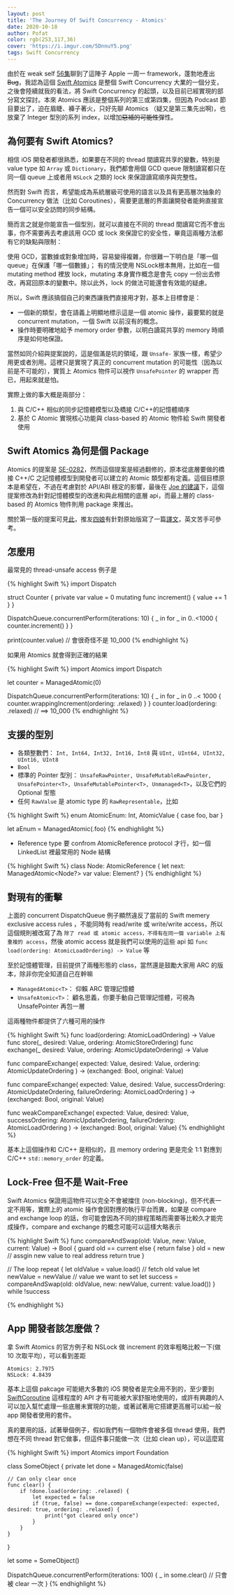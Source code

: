 ```yaml
---
layout: post
title: 'The Journey Of Swift Concurrency - Atomics'
date: 2020-10-18
author: Pofat
color: rgb(253,117,36)
cover: 'https://i.imgur.com/5DnnuY5.png'
tags: Swift Concurrency
---
```




由於在 weak self [56集](https://weakself.dev/episodes/56)聊到了這陣子 Apple 一周一 framework，蓬勃地產出~~Bug~~，我認為這個 [Swift Atomics](https://github.com/apple/swift-atomics) 是整個 Swift Concurrency 大業的一個分支，之後會陸續就我的看法，將  Swift Concurrency 的起頭，以及目前已經實現的部分寫文探討。本來 Atomics 應該是整個系列的第三或第四集，但因為 Podcast 節目要出了，迫在眉睫、褲子著火，只好先聊 Atomics （疑又是第三集先出啊)，也放棄了 Integer 型別的系列 index，以增加~~惡補的可能性~~彈性。

## 為何要有 Swift Atomics?

相信 iOS 開發者都很熟悉，如果要在不同的 thread 間讀寫共享的變數，特別是 value type 如 `Array` 或 `Dictionary`，我們都會用個 GCD queue 限制讀寫都只在同一個 queue 上或者用 `NSLock` 之類的 lock 來保證讀寫順序與完整性。

然而對 Swift 而言，希望能成為系統層級可使用的語言以及具有更高層次抽象的 Concurrency 做法（比如 Coroutines），需要更底層的界面讓開發者能夠直接宣告一個可以安全訪問的同步結構。

簡而言之就是你能宣告一個型別，就可以直接在不同的 thread 間讀寫它而不會出事，你不需要再去考慮該用 GCD 或 lock 來保證它的安全性，畢竟這兩種方法都有它的缺點與限制：

使用 GCD，當數據或對象增加時，容易變得複雜，你很難一下明白是「哪一個 queue」在保護「哪一個數據」； 有的情況使用 NSLock根本無用，比如在一個 mutating method 裡放 lock，mutating 本身實作概念是會先 copy 一份出去修改，再寫回原本的變數中。除以此外，lock 的做法可能還會有效能的疑慮。

所以，Swift 應該搞個自己的東西讓我們直接用才對，基本上目標會是：

* 一個新的類型，會在語義上明顯地標示這是一個 atomic 操作，最要緊的就是 concurrent mutation，一個 Swift 以前沒有的概念。
* 操作時要明確地給予 memory order 參數，以明白讀寫共享的 memory 時順序是如何地保證。

當然如同介紹與提案說的，這是個滿是坑的領域，跟 `Unsafe-` 家族一樣，希望少用更或者別用。這裡只是實現了真正的 concurrent mutation 的可能性（因為以前是不可能的），實質上 Atomics 物件可以視作 `UnsafePointer` 的 wrapper 而已，用起來就是怕。

實際上做的事大概是兩部分：

1. 與 C/C++ 相似的同步記憶體模型以及橋接 C/C++的記憶體順序
2. 基於 C Atomic 實現核心功能與 class-based 的 Atomic 物件給 Swift 開發者使用

## Swift Atomics 為何是個 Package

Atomics 的提案是 [SE-0282](https://github.com/apple/swift-evolution/blob/main/proposals/0282-atomics.md)，然而這個提案是經過翻修的，原本從底層要做的橋接 C++/C 之記憶體模型到開發者可以建立的 Atomic 類型都有定義。這個目標原本是希望在，不過在考慮對於 API/ABI 穩定的影響，最後在 [Joe 的建議](https://forums.swift.org/t/se-0282-low-level-atomic-operations/35382/59)下，這個提案修改為針對記憶體模型的改進和與此相關的底層 api，而最上層的 class-based 的 Atomics 物件則用 package 來推出。

關於第一版的提案可見[此](https://github.com/apple/swift-evolution/blob/3a358a07e878a58bec256639d2beb48461fc3177/proposals/0282-atomics.md)，推友[四娘](https://twitter.com/kemchenj)有針對原始版寫了一篇[譯文](https://kemchenj.github.io/2020-10-02/)，英文苦手可參考。

## 怎麼用

最常見的 thread-unsafe access 例子是

{% highlight Swift %}
import Dispatch

struct Counter {
    private var value = 0
    mutating func increment() {
        value += 1
    }
}

DispatchQueue.concurrentPerform(iterations: 10) { _ in
    for _ in 0..<1000 {
        counter.increment()
    }
}

print(counter.value) // 會很奇怪不是 10_000
{% endhighlight %}

如果用 Atomics 就會得到正確的結果

{% highlight Swift %}
import Atomics
import Dispatch

let counter = ManagedAtomic<Int>(0)

DispatchQueue.concurrentPerform(iterations: 10) { _ in
  for _ in 0 ..< 1000 {
    counter.wrappingIncrement(ordering: .relaxed)
  }
}
counter.load(ordering: .relaxed) // ⟹ 10_000
{% endhighlight %}

## 支援的型別

* 各類整數們： `Int, Int64, Int32, Int16, Int8` 與 `UInt, UInt64, UInt32, UInt16, UInt8`
* `Bool`
* 標準的 Pointer 型別： `UnsafeRawPointer, UnsafeMutableRawPointer, UnsafePointer<T>, UnsafeMutablePointer<T>, Unmanaged<T>`，以及它們的 Optional 型態
* 任何 `RawValue` 是 atomic type 的 `RawRepresentable`，比如

{% highlight Swift %}
enum AtomicEnum: Int, AtomicValue {
    case foo, bar
}

let aEnum = ManagedAtomic<AtomicEnum>(.foo)
{% endhighlight %}

* Reference type 要 confrom AtomicReference protocol 才行，如一個 LinkedList 裡最常用的 Node 結構

{% highlight Swift %}
class Node: AtomicReference {
    let next: ManagedAtomic<Node?>
    var value: Element?
}
{% endhighlight %}

## 對現有的衝擊

上面的 concurrent DispatchQueue 例子顯然違反了當前的 Swift memery exclusive access rules ，不能同時有 read/write 或 write/write access，所以這個規則被改寫了為 `除了 read 或 atomic access，不得有在同一個 variable 上有重複的 access`，然後 atomic access 就是我們可以使用的這些 api 如 `func load(ordering: AtomicLoadOrdering) -> Value` 等

至於記憶體管理，目前提供了兩種形態的 class，當然還是鼓勵大家用 ARC 的版本，除非你完全知道自己在幹嘛

* `ManagedAtomic<T>`： 仰賴 ARC 管理記憶體
* `UnsafeAtomic<T>`： 顧名思義，你要手動自己管理記憶體，可視為 UnsafePointer 再包一層

這兩種物件都提供了六種可用的操作

{% highlight Swift %}
func load(ordering: AtomicLoadOrdering) -> Value
func store(_ desired: Value, ordering: AtomicStoreOrdering)
func exchange(_ desired: Value, ordering: AtomicUpdateOrdering) -> Value

func compareExchange(
    expected: Value,
    desired: Value,
    ordering: AtomicUpdateOrdering
) -> (exchanged: Bool, original: Value)

func compareExchange(
    expected: Value,
    desired: Value,
    successOrdering: AtomicUpdateOrdering,
    failureOrdering: AtomicLoadOrdering
) -> (exchanged: Bool, original: Value)

func weakCompareExchange(
    expected: Value,
    desired: Value,
    successOrdering: AtomicUpdateOrdering,
    failureOrdering: AtomicLoadOrdering
) -> (exchanged: Bool, original: Value)
{% endhighlight %}

基本上這個操作和 C/C++ 是相似的，且 memory ordering 更是完全 1:1 對應到 C/C++ `std::memory_order` 的定義。

## Lock-Free 但不是 Wait-Free

Swift Atomics 保證用這物件可以完全不會被擋住 (non-blocking)，但不代表一定不用等，實際上的 atomic 操作會因對應的執行平台而異，如果是 compare and exchange loop 的話，你可能會因為不同的排程策略而需要等比較久才能完成操作，compare and exchange 的概念可能可以這樣大略表示

{% highlight Swift %}
func compareAndSwap(old: Value, new: Value, current: Value) -> Bool {
    guard old == current else {
        return false
    }
    old = new // assgin new value to real address
    return true
}

// The loop
repeat {
    let oldValue = value.load() // fetch old value
    let newValue = newValue // value we want to set
    let success = compareAndSwap(old: oldValue,
                                 new: newValue,
                                 current: value.load()) 
} while !success

{% endhighlight %}

## App 開發者該怎麼做？

拿 Swift Atomics 的官方例子和 NSLock 做 increment 的效率粗略比較一下(做 10 次取平均），可以看到差距

```
Atomics: 2.7975
NSLock: 4.8439
```

基本上這個 pakcage 可能絕大多數的 iOS 開發者是完全用不到的，至少要到 [SwiftCoroutine](https://github.com/belozierov/SwiftCoroutine) 這樣程度的 API 才有可能被大家舒服地使用的，或許有興趣的人可以加入幫忙處理一些底層未實現的功能，或著試著用它搭建更高層可以給一般 app 開發者使用的套件。

真的要用的話，試著舉個例子，假如我們有一個物件會被多個 thread 使用，我們想在不同 thread 對它做事，但這件事只能做一次（比如 clean up），可以這麼寫

{% highlight Swift %}
import Atomics
import Foundation

class SomeObject {
    private let done = ManagedAtomic<Bool>(false)

    // Can only clear once
    func clear() {
        if !done.load(ordering: .relaxed) {
            let expected = false
            if (true, false) == done.compareExchange(expected: expected, desired: true, ordering: .relaxed) {
                print("got cleared only once")
            }
        }
    }
}

let some = SomeObject()

DispatchQueue.concurrentPerform(iterations: 100) { _ in
    some.clear() // 只會被 clear 一次
}
{% endhighlight %}
